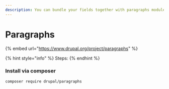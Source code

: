 ```yaml
---
description: You can bundle your fields together with paragraphs module.
---
```


# Paragraphs

{% embed url="https://www.drupal.org/project/paragraphs" %}

{% hint style="info" %}
Steps:
{% endhint %}

### Install via composer

```
composer require drupal/paragraphs
```
